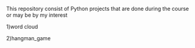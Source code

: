 This repository consist of Python projects that are done during the course or may be by my interest 

1)word cloud

2)hangman_game
